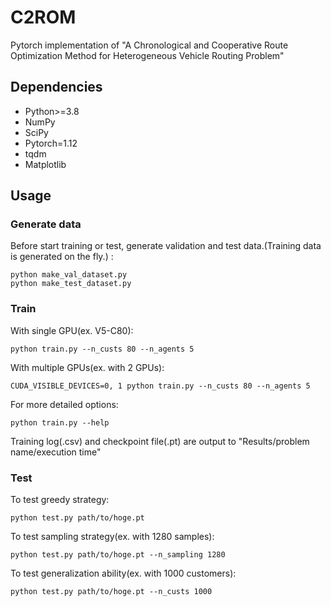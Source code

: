 # C2ROM
Pytorch implementation of "A Chronological and Cooperative Route Optimization Method for Heterogeneous Vehicle Routing Problem"

## Dependencies
- Python>=3.8
- NumPy
- SciPy
- Pytorch=1.12
- tqdm
- Matplotlib

## Usage
### Generate data
Before start training or test, generate validation and test data.(Training data is generated on the fly.) :
```
python make_val_dataset.py
python make_test_dataset.py
```

### Train
With single GPU(ex. V5-C80):
```
python train.py --n_custs 80 --n_agents 5
```
With multiple GPUs(ex. with 2 GPUs):
```
CUDA_VISIBLE_DEVICES=0, 1 python train.py --n_custs 80 --n_agents 5
```
For more detailed options:
```
python train.py --help
```
Training log(.csv) and checkpoint file(.pt) are output to "Results/problem name/execution time"

### Test
To test greedy strategy:
```
python test.py path/to/hoge.pt
```
To test sampling strategy(ex. with 1280 samples):
```
python test.py path/to/hoge.pt --n_sampling 1280
```
To test generalization ability(ex. with 1000 customers):
```
python test.py path/to/hoge.pt --n_custs 1000
```
